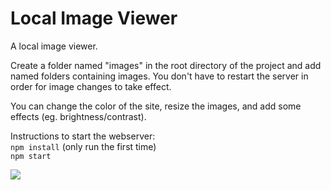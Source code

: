 # Local Image Viewer

A local image viewer.

Create a folder named "images" in the root directory of the project and add named folders containing images.
You don't have to restart the server in order for image changes to take effect.

You can change the color of the site, resize the images, and add some effects (eg. brightness/contrast).

Instructions to start the webserver: \
`npm install` (only run the first time) \
`npm start`

<img src="assets/images/readme.png">